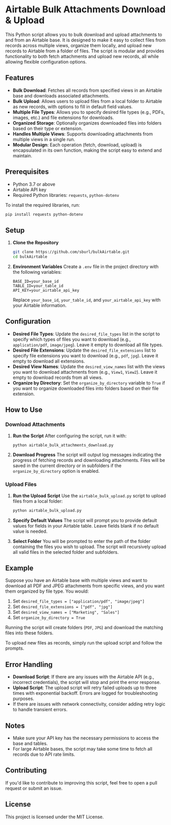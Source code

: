 # Airtable Bulk Attachments Download & Upload

This Python script allows you to bulk download and upload attachments to and from an Airtable base. It is designed to make it easy to collect files from records across multiple views, organize them locally, and upload new records to Airtable from a folder of files. The script is modular and provides functionality to both fetch attachments and upload new records, all while allowing flexible configuration options.

## Features

- **Bulk Download**: Fetches all records from specified views in an Airtable base and downloads associated attachments.
- **Bulk Upload**: Allows users to upload files from a local folder to Airtable as new records, with options to fill in default field values.
- **Multiple File Types**: Allows you to specify desired file types (e.g., PDFs, images, etc.) and file extensions for downloads.
- **Organized Storage**: Optionally organizes downloaded files into folders based on their type or extension.
- **Handles Multiple Views**: Supports downloading attachments from multiple views in a single run.
- **Modular Design**: Each operation (fetch, download, upload) is encapsulated in its own function, making the script easy to extend and maintain.

## Prerequisites

- Python 3.7 or above
- Airtable API key
- Required Python libraries: `requests`, `python-dotenv`

To install the required libraries, run:

```sh
pip install requests python-dotenv
```

## Setup

1. **Clone the Repository**

   ```sh
   git clone https://github.com/sburl/bulkAirtable.git
   cd bulkAirtable
   ```

2. **Environment Variables**
   Create a `.env` file in the project directory with the following variables:

   ```env
   BASE_ID=your_base_id
   TABLE_ID=your_table_id
   API_KEY=your_airtable_api_key
   ```

   Replace `your_base_id`, `your_table_id`, and `your_airtable_api_key` with your Airtable information.

## Configuration

- **Desired File Types**: Update the `desired_file_types` list in the script to specify which types of files you want to download (e.g., `application/pdf`, `image/jpeg`). Leave it empty to download all file types.
- **Desired File Extensions**: Update the `desired_file_extensions` list to specify file extensions you want to download (e.g., `pdf`, `jpg`). Leave it empty to download all extensions.
- **Desired View Names**: Update the `desired_view_names` list with the views you want to download attachments from (e.g., `View1`, `View2`). Leave it empty to download records from all views.
- **Organize by Directory**: Set the `organize_by_directory` variable to `True` if you want to organize downloaded files into folders based on their file extension.

## How to Use

### Download Attachments

1. **Run the Script**
   After configuring the script, run it with:

   ```sh
   python airtable_bulk_attachments_download.py
   ```

2. **Download Progress**
   The script will output log messages indicating the progress of fetching records and downloading attachments. Files will be saved in the current directory or in subfolders if the `organize_by_directory` option is enabled.

### Upload Files

1. **Run the Upload Script**
   Use the `airtable_bulk_upload.py` script to upload files from a local folder:

   ```sh
   python airtable_bulk_upload.py
   ```

2. **Specify Default Values**
   The script will prompt you to provide default values for fields in your Airtable table. Leave fields blank if no default value is needed.

3. **Select Folder**
   You will be prompted to enter the path of the folder containing the files you wish to upload. The script will recursively upload all valid files in the selected folder and subfolders.

## Example

Suppose you have an Airtable base with multiple views and want to download all PDF and JPEG attachments from specific views, and you want them organized by file type. You would:
1. Set `desired_file_types = ["application/pdf", "image/jpeg"]`
2. Set `desired_file_extensions = ["pdf", "jpg"]`
3. Set `desired_view_names = ["Marketing", "Sales"]`
4. Set `organize_by_directory = True`

Running the script will create folders (`PDF`, `JPG`) and download the matching files into these folders.

To upload new files as records, simply run the upload script and follow the prompts.

## Error Handling

- **Download Script**: If there are any issues with the Airtable API (e.g., incorrect credentials), the script will stop and print the error response.
- **Upload Script**: The upload script will retry failed uploads up to three times with exponential backoff. Errors are logged for troubleshooting purposes.
- If there are issues with network connectivity, consider adding retry logic to handle transient errors.

## Notes

- Make sure your API key has the necessary permissions to access the base and tables.
- For large Airtable bases, the script may take some time to fetch all records due to API rate limits.

## Contributing

If you'd like to contribute to improving this script, feel free to open a pull request or submit an issue.

## License

This project is licensed under the MIT License.